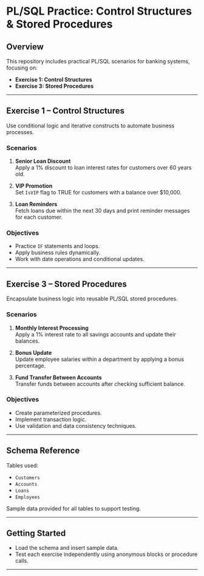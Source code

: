 # PL/SQL Practice: Control Structures & Stored Procedures

## Overview

This repository includes practical PL/SQL scenarios for banking systems, focusing on:

- **Exercise 1: Control Structures**
- **Exercise 3: Stored Procedures**

---

## Exercise 1 – Control Structures

Use conditional logic and iterative constructs to automate business processes.

### Scenarios

1. **Senior Loan Discount**  
   Apply a 1% discount to loan interest rates for customers over 60 years old.

2. **VIP Promotion**  
   Set `IsVIP` flag to TRUE for customers with a balance over $10,000.

3. **Loan Reminders**  
   Fetch loans due within the next 30 days and print reminder messages for each customer.

### Objectives

- Practice `IF` statements and loops.
- Apply business rules dynamically.
- Work with date operations and conditional updates.

---

## Exercise 3 – Stored Procedures

Encapsulate business logic into reusable PL/SQL stored procedures.

### Scenarios

1. **Monthly Interest Processing**  
   Apply a 1% interest rate to all savings accounts and update their balances.

2. **Bonus Update**  
   Update employee salaries within a department by applying a bonus percentage.

3. **Fund Transfer Between Accounts**  
   Transfer funds between accounts after checking sufficient balance.

### Objectives

- Create parameterized procedures.
- Implement transaction logic.
- Use validation and data consistency techniques.

---

## Schema Reference

Tables used:
- `Customers`
- `Accounts`
- `Loans`
- `Employees`

Sample data provided for all tables to support testing.

---

## Getting Started

- Load the schema and insert sample data.
- Test each exercise independently using anonymous blocks or procedure calls.

---
